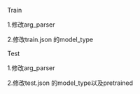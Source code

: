 Train

1.修改arg_parser

2.修改train.json 的model_type

Test

1.修改arg_parser

2.修改test.json 的model_type以及pretrained